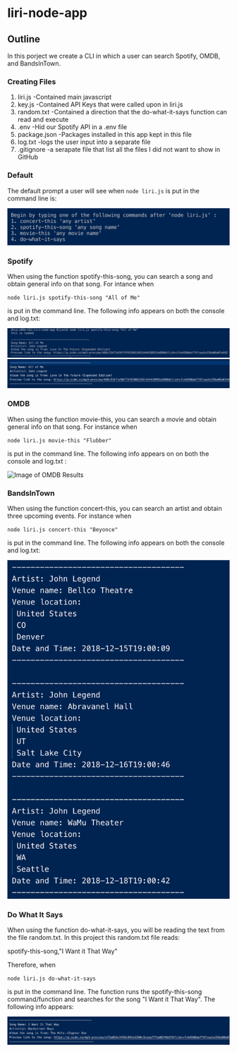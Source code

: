 # liri-node-app

## Outline
In this porject we create a CLI in which a user can search Spotify, OMDB, and BandsInTown. 

### Creating Files
1. liri.js
  -Contained main javascript
2. key.js
  -Contained API Keys that were called upon in liri.js
3. random.txt
  -Contained a direction that the do-what-it-says function can read and execute
4. .env
  -Hid our Spotify API in a .env file
5. package.json 
  -Packages installed in this app kept in this file
6. log.txt
  -logs the user input into a separate file
7. .gitignore
  -a serapate file that list all the files I did not want to show in GitHub

### Default 
The default prompt a user will see when `node liri.js` is put in the command line is: 

![Image of Default Prompt](images/default.png)

### Spotify
When using the function spotify-this-song, you can search a song and obtain general info on that song. For intance when 
```
node liri.js spotify-this-song "All of Me"
```
is put in the command line. The following info appears on both the console and log.txt:

![Image of Spotify Results](images/consolespotify.png)
![Image of Spotify Results](images/logspotify.png)

### OMDB
When using the function movie-this, you can search a movie and obtain general info on that song. For instance when 
```
node liri.js movie-this "Flubber"
```
is put in the command line. The following info appears on on both the console and log.txt :

![Image of OMDB Results](images/OMBD.png)

### BandsInTown
When using the function concert-this, you can search an artist and obtain three upcoming events. For instance when 
```
node liri.js concert-this "Beyonce"
```
is put in the command line. The following info appears on both the console and log.txt:

![Image of BandsInTown Results](images/bandsintown.png)

### Do What It Says 
When using the function do-what-it-says, you will be reading the text from the file random.txt. In this project this 
random.txt file reads: 

spotify-this-song,"I Want it That Way"

Therefore, when 
```
node liri.js do-what-it-says
```
is put in the command line. The function runs the spotify-this-song command/function and searches for the song 
"I Want it That Way". The following info appears:

![Image of DoWHatItSays](images/dowhatitsays.png)
  